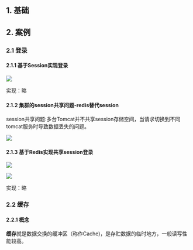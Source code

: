 ## 1. 基础

## 2. 案例

### 2.1 登录

#### 2.1.1 基于Session实现登录

![](https://picgo-img-repo.oss-cn-beijing.aliyuncs.com/img/22b7c5b5520e60eb1f83b56b3c35adbe.png)

实现：略

#### 2.1.2 集群的session共享问题-redis替代session

session共享问题:多台Tomcat并不共享session存储空间，当请求切换到不同tomcat服务时导致数据丢失的问题。

![](https://picgo-img-repo.oss-cn-beijing.aliyuncs.com/img/7fbba76c414d761241c2cde554ad954c.png)

#### 2.1.3 基于Redis实现共享session登录

![](https://picgo-img-repo.oss-cn-beijing.aliyuncs.com/img/5ed1d420c1d827b2599e5d718a90b83b.png)

![](https://picgo-img-repo.oss-cn-beijing.aliyuncs.com/img/1efb444b7c911c24302b7224bc74a878.png)

实现：略



### 2.2 缓存

#### 2.2.1 概念

**缓存**就是数据交换的缓冲区（称作Cache)，是存贮数据的临时地方，一般读写性能较高。
